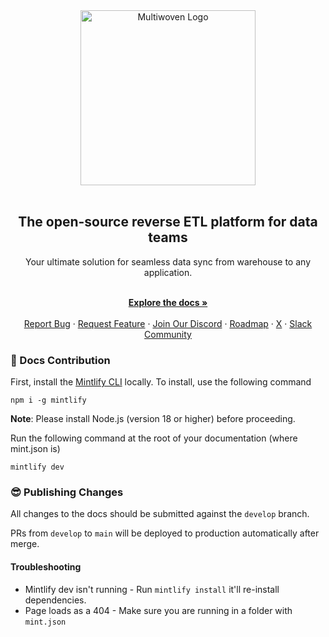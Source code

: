 <div align="center">
  <a href="https://multiwoven.com?utm_source=github" target="_blank">
    <img alt="Multiwoven Logo" src="https://framerusercontent.com/images/QI2W5kDjl2HGKnAISsV9WVxcR0I.png?scale-down-to=512" width="280"/>
  </a>
</div>

<br/>

<h2 align="center">The open-source reverse ETL platform for data teams</h2>

<div align="center">Your ultimate solution for seamless data sync from warehouse to any application.</div>

<p align="center">
    <br />
    <a href="https://docs.multiwoven.com" rel=""><strong>Explore the docs »</strong></a>
    <br />

  <br/>
    <a href="https://github.com/Multiwoven/multiwoven/issues/new">Report Bug</a>
    ·
    <a href="https://github.com/Multiwoven/multiwoven/issues/new">Request Feature</a>
    ·
  <a href="https://discord.multiwoven.com">Join Our Discord</a>
    ·
    <a href="https://roadmap.multiwoven.com">Roadmap</a>
    ·
    <a href="https://twitter.com/multiwoven">X</a>
    ·
    <a href="https://multiwoven.com">Slack Community</a>
  </p>

### 🤝 Docs Contribution

First, install the [Mintlify CLI](https://www.npmjs.com/package/mintlify) locally. To install, use the following command

```
npm i -g mintlify
```

__Note__: Please install Node.js (version 18 or higher) before proceeding.

Run the following command at the root of your documentation (where mint.json is)

```
mintlify dev
```

### 😎 Publishing Changes

All changes to the docs should be submitted against the `develop` branch.

PRs from `develop` to `main` will be deployed to production automatically after merge.

#### Troubleshooting

- Mintlify dev isn't running - Run `mintlify install` it'll re-install dependencies.
- Page loads as a 404 - Make sure you are running in a folder with `mint.json`
